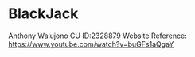 # BlackJack
Anthony Walujono
CU ID:2328879
Website Reference:
https://www.youtube.com/watch?v=buGFs1aQgaY 
